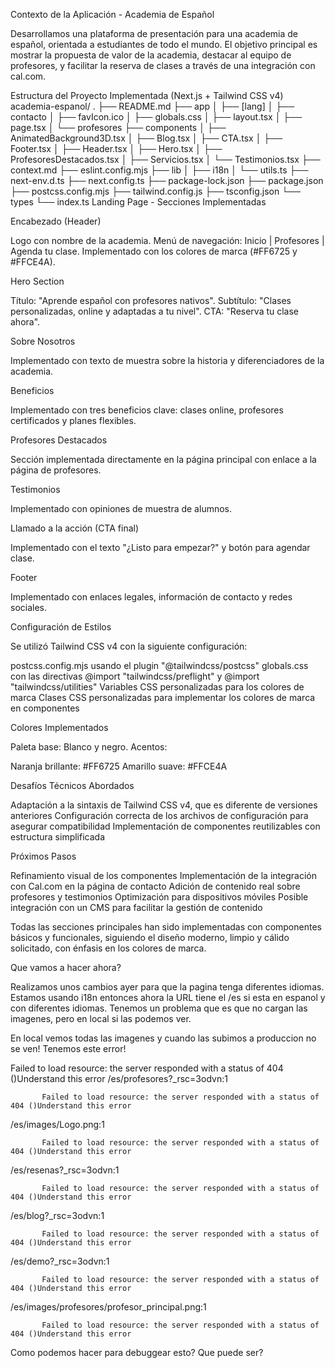 Contexto de la Aplicación - Academia de Español

Desarrollamos una plataforma de presentación para una academia de español, orientada a estudiantes de todo el mundo. El objetivo principal es mostrar la propuesta de valor de la academia, destacar al equipo de profesores, y facilitar la reserva de clases a través de una integración con cal.com.

Estructura del Proyecto Implementada (Next.js + Tailwind CSS v4)
academia-espanol/
.
├── README.md
├── app
│ ├── [lang]
│ ├── contacto
│ ├── favIcon.ico
│ ├── globals.css
│ ├── layout.tsx
│ ├── page.tsx
│ └── profesores
├── components
│ ├── AnimatedBackground3D.tsx
│ ├── Blog.tsx
│ ├── CTA.tsx
│ ├── Footer.tsx
│ ├── Header.tsx
│ ├── Hero.tsx
│ ├── ProfesoresDestacados.tsx
│ ├── Servicios.tsx
│ └── Testimonios.tsx
├── context.md
├── eslint.config.mjs
├── lib
│ ├── i18n
│ └── utils.ts
├── next-env.d.ts
├── next.config.ts
├── package-lock.json
├── package.json
├── postcss.config.mjs
├── tailwind.config.js
├── tsconfig.json
└── types
└── index.ts
Landing Page - Secciones Implementadas

Encabezado (Header)

Logo con nombre de la academia.
Menú de navegación: Inicio | Profesores | Agenda tu clase.
Implementado con los colores de marca (#FF6725 y #FFCE4A).

Hero Section

Título: "Aprende español con profesores nativos".
Subtítulo: "Clases personalizadas, online y adaptadas a tu nivel".
CTA: "Reserva tu clase ahora".

Sobre Nosotros

Implementado con texto de muestra sobre la historia y diferenciadores de la academia.

Beneficios

Implementado con tres beneficios clave: clases online, profesores certificados y planes flexibles.

Profesores Destacados

Sección implementada directamente en la página principal con enlace a la página de profesores.

Testimonios

Implementado con opiniones de muestra de alumnos.

Llamado a la acción (CTA final)

Implementado con el texto "¿Listo para empezar?" y botón para agendar clase.

Footer

Implementado con enlaces legales, información de contacto y redes sociales.

Configuración de Estilos

Se utilizó Tailwind CSS v4 con la siguiente configuración:

postcss.config.mjs usando el plugin "@tailwindcss/postcss"
globals.css con las directivas @import "tailwindcss/preflight" y @import "tailwindcss/utilities"
Variables CSS personalizadas para los colores de marca
Clases CSS personalizadas para implementar los colores de marca en componentes

Colores Implementados

Paleta base: Blanco y negro.
Acentos:

Naranja brillante: #FF6725
Amarillo suave: #FFCE4A

Desafíos Técnicos Abordados

Adaptación a la sintaxis de Tailwind CSS v4, que es diferente de versiones anteriores
Configuración correcta de los archivos de configuración para asegurar compatibilidad
Implementación de componentes reutilizables con estructura simplificada

Próximos Pasos

Refinamiento visual de los componentes
Implementación de la integración con Cal.com en la página de contacto
Adición de contenido real sobre profesores y testimonios
Optimización para dispositivos móviles
Posible integración con un CMS para facilitar la gestión de contenido

Todas las secciones principales han sido implementadas con componentes básicos y funcionales, siguiendo el diseño moderno, limpio y cálido solicitado, con énfasis en los colores de marca.

Que vamos a hacer ahora?

Realizamos unos cambios ayer para que la pagina tenga diferentes idiomas. Estamos usando i18n entonces ahora la URL tiene el /es si esta en espanol y con diferentes idiomas. Tenemos un problema que es que no cargan las imagenes, pero en local si las podemos ver.

En local vemos todas las imagenes y cuando las subimos a produccion no se ven! Tenemos este error!

Failed to load resource: the server responded with a status of 404 ()Understand this error
/es/profesores?\_rsc=3odvn:1

           Failed to load resource: the server responded with a status of 404 ()Understand this error

/es/images/Logo.png:1

           Failed to load resource: the server responded with a status of 404 ()Understand this error

/es/resenas?\_rsc=3odvn:1

           Failed to load resource: the server responded with a status of 404 ()Understand this error

/es/blog?\_rsc=3odvn:1

           Failed to load resource: the server responded with a status of 404 ()Understand this error

/es/demo?\_rsc=3odvn:1

           Failed to load resource: the server responded with a status of 404 ()Understand this error

/es/images/profesores/profesor_principal.png:1

           Failed to load resource: the server responded with a status of 404 ()Understand this error

Como podemos hacer para debuggear esto? Que puede ser?
